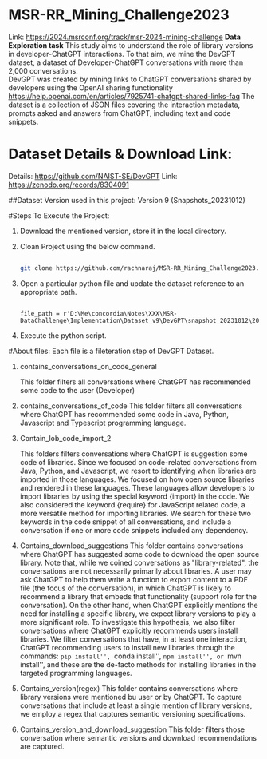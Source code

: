 # MSR-RR_Mining_Challenge2023 
Link: https://2024.msrconf.org/track/msr-2024-mining-challenge
**Data Exploration task**
This study aims to understand the role of library versions in developer-ChatGPT interactions. 
To that aim, we mine the DevGPT dataset, a dataset of Developer-ChatGPT conversations with more than 2,000 conversations.  
DevGPT was created by mining links to ChatGPT conversations shared by developers using the OpenAI sharing functionality https://help.openai.com/en/articles/7925741-chatgpt-shared-links-faq
The dataset is a collection of JSON files covering the interaction metadata, prompts asked and answers from ChatGPT, including text and code snippets.

# Dataset Details & Download Link:
Details: https://github.com/NAIST-SE/DevGPT
Link: https://zenodo.org/records/8304091

##Dataset Version used in this project:
Version 9 (Snapshots_20231012)

#Steps To Execute the Project:
1. Download the mentioned version, store it in the local directory.
2. Cloan Project using the below command.
    ```bash
    
    git clone https://github.com/rachnaraj/MSR-RR_Mining_Challenge2023.git
    
    ```
3. Open a particular python file and update the dataset reference to an appropriate path.

    ```
    
    file_path = r'D:\Me\concordia\Notes\XXX\MSR-DataChallenge\Implementation\Dataset_v9\DevGPT\snapshot_20231012\20231012_235320_discussion_sharings.json'
    
    ```
4. Execute the python script.

#About files:
Each file is a fileteration step of DevGPT Dataset.

1. contains_conversations_on_code_general

   This folder filters all conversations where ChatGPT has recommended some code to the user (Developer)

2. contains_conversations_of_code
   This folder filters all conversations where ChatGPT has recommended some code in Java, Python, Javascript and Typescript programming language.

4. Contain_lob_code_import_2

   This folders filters conversations where ChatGPT is suggestion some code of libraries.
   Since we focused on code-related conversations from Java, Python, and Javascript, we resort to identifying when libraries are imported in those languages. We focused on how open source libraries and rendered in these languages. 
   These languages allow developers to import libraries by using the special keyword {import} in the code. We also considered the keyword {require} for JavaScript related code, a more versatile method for importing libraries. We search for these two keywords in the code snippet of all conversations, and include a conversation if one or more code snippets included      any dependency.

6. Contains_download_suggestions
  This folder contains conversations where ChatGPT has suggested some code to download the open source library.
  Note that, while we coined conversations as "library-related", the conversations are not necessarily primarily about libraries.
  A user may ask ChatGPT to help them write a function to export content to a PDF file (the focus of the conversation), in which ChatGPT is likely to recommend a library that embeds that functionality (support role for the conversation).
  On the other hand, when ChatGPT explicitly mentions the need for installing a specific library, we expect library versions to play a more significant role. 
  To investigate this hypothesis, we also filter conversations where ChatGPT explicitly recommends users install libraries. 
  We filter conversations that have, in at least one interaction, ChatGPT recommending users to install new libraries through the commands: ``pip install'', ``conda install'', ``npm install'', or ``mvn install'', and these are the de-facto methods for installing libraries in the targeted programming languages.
   

8. Contains_version(regex)
   This folder contains conversations where library versions were mentioned bu user or by ChatGPT.
   To capture conversations that include at least a single mention of library versions, we employ a regex that captures semantic versioning specifications.

   
10. Contains_version_and_download_suggestion
    This folder filters those conversation where semantic versions and download recommendations are captured.





